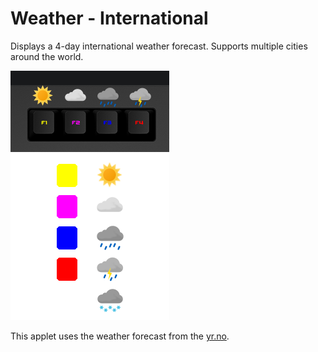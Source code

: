 # Weather - International

Displays a 4-day international weather forecast. Supports multiple cities around the world.

![Weather Forecast on a Das Keybaord Q](assets/image_keys.png "Q Weather Forecast color legend")
![Weather Forecast on a Das Keybaord Q](assets/image_legend.png "Q Weather Forecast color legend")

This applet uses the weather forecast from the [yr.no](https://www.yr.no/).
